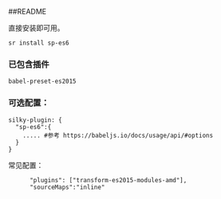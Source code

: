 ##README

直接安装即可用。

```
sr install sp-es6
```

### 已包含插件

```
babel-preset-es2015
```

### 可选配置：

```
silky-plugin: {
  "sp-es6":{
    ..... #参考 https://babeljs.io/docs/usage/api/#options
  }
}
```

常见配置：

```
      "plugins": ["transform-es2015-modules-amd"],
      "sourceMaps":"inline"
```
